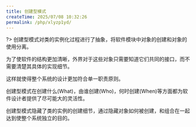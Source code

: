 ```yaml
---
title: 创建型模式
createTime: 2025/07/08 10:32:26
permalink: /php/xlyzp1yd/
---
```

?> 创建型模式对类的实例化过程进行了抽象，将软件模块中对象的创建和对象的使用分离。

为了使软件的结构更加清晰，外界对于这些对象只需要知道它们共同的接口，而不需要清楚其具体的实现细节。

这样就使得整个系统的设计更加符合单一职责原则。

创建型模式在创建什么(What)，由谁创建(Who)，何时创建(When)等方面都为软件设计者提供了尽可能大的灵活性。

创建型模式隐藏了类的实例的创建细节，通过隐藏对象如何被创建，和组合在一起达到使整个系统独立的目的。
